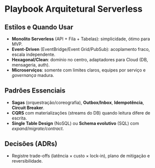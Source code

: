 # Playbook Arquitetural Serverless

## Estilos e Quando Usar
- **Monolito Serverless** (API + Fila + Tabelas): simplicidade, ótimo para MVP.
- **Event-Driven** (EventBridge/Event Grid/PubSub): acoplamento fraco, escala independente.
- **Hexagonal/Clean**: domínio no centro, adaptadores para Cloud (DB, mensageria, auth).
- **Microserviços**: somente com limites claros, equipes por serviço e *governança* madura.

## Padrões Essenciais
- **Sagas** (orquestração/coreografia), **Outbox/Inbox**, **Idempotência**, **Circuit Breaker**.
- **CQRS** com materializações (streams do DB) quando leitura difere de escrita.
- **Single Table Design** (NoSQL) ou **Schema evolutivo** (SQL) com *expand/migrate/contract*.

## Decisões (ADRs)
- Registre trade-offs (latência × custo × lock-in), plano de mitigação e reversibilidade.

